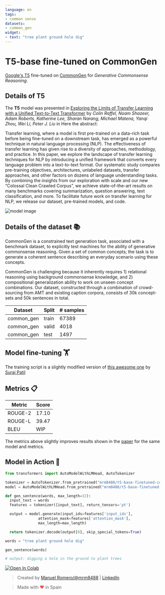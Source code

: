```yaml
---
language: en
tags:
- common sense
datasets:
- common_gen
widget:
- text: "tree plant ground hole dig"
---
```


# T5-base fine-tuned on CommonGen

[Google's T5](https://ai.googleblog.com/2020/02/exploring-transfer-learning-with-t5.html) fine-tuned on [CommonGen](https://inklab.usc.edu/CommonGen/index.html) for *Generative Commonsense Reasoning*.

## Details of T5

The **T5** model was presented in [Exploring the Limits of Transfer Learning with a Unified Text-to-Text Transformer](https://arxiv.org/pdf/1910.10683.pdf) by *Colin Raffel, Noam Shazeer, Adam Roberts, Katherine Lee, Sharan Narang, Michael Matena, Yanqi Zhou, Wei Li, Peter J. Liu* in Here the abstract:

Transfer learning, where a model is first pre-trained on a data-rich task before being fine-tuned on a downstream task, has emerged as a powerful technique in natural language processing (NLP). The effectiveness of transfer learning has given rise to a diversity of approaches, methodology, and practice. In this paper, we explore the landscape of transfer learning techniques for NLP by introducing a unified framework that converts every language problem into a text-to-text format. Our systematic study compares pre-training objectives, architectures, unlabeled datasets, transfer approaches, and other factors on dozens of language understanding tasks. By combining the insights from our exploration with scale and our new “Colossal Clean Crawled Corpus”, we achieve state-of-the-art results on many benchmarks covering summarization, question answering, text classification, and more. To facilitate future work on transfer learning for NLP, we release our dataset, pre-trained models, and code.

![model image](https://i.imgur.com/jVFMMWR.png)


## Details of the dataset 📚 

CommonGen is a constrained text generation task, associated with a benchmark dataset, to explicitly test machines for the ability of generative commonsense reasoning. Given a set of common concepts; the task is to generate a coherent sentence describing an everyday scenario using these concepts.

CommonGen is challenging because it inherently requires 1) relational reasoning using background commonsense knowledge, and 2) compositional generalization ability to work on unseen concept combinations. Our dataset, constructed through a combination of crowd-sourcing from AMT and existing caption corpora, consists of 30k concept-sets and 50k sentences in total.


| Dataset  | Split | # samples |
| -------- | ----- | --------- |
| common_gen | train  | 67389   |
| common_gen | valid  | 4018    |
| common_gen | test   | 1497    |



## Model fine-tuning 🏋️‍

The training script is a slightly modified version of [this  awesome one](https://colab.research.google.com/github/patil-suraj/exploring-T5/blob/master/T5_on_TPU.ipynb) by [Suraj Patil](https://twitter.com/psuraj28)

## Metrics 📋

| Metric | Score |
|--------|-------|
|ROUGE-2 | 17.10 |
|ROUGE-L | 39.47 |
|BLEU    | WIP   |

The metrics above slightly improves results shown in the [paper](https://arxiv.org/abs/1911.03705) for the same model and metrics.


## Model in Action 🚀

```python
from transformers import AutoModelWithLMHead, AutoTokenizer

tokenizer = AutoTokenizer.from_pretrained("mrm8488/t5-base-finetuned-common_gen")
model = AutoModelWithLMHead.from_pretrained("mrm8488/t5-base-finetuned-common_gen")

def gen_sentence(words, max_length=32):
  input_text = words
  features = tokenizer([input_text], return_tensors='pt')

  output = model.generate(input_ids=features['input_ids'], 
               attention_mask=features['attention_mask'],
               max_length=max_length)

  return tokenizer.decode(output[0], skip_special_tokens=True)

words = "tree plant ground hole dig"

gen_sentence(words)

# output: digging a hole in the ground to plant trees
```
[![Open In Colab](https://colab.research.google.com/assets/colab-badge.svg)](https://colab.research.google.com/github/mrm8488/shared_colab_notebooks/blob/master/T5_base_finetuned_common_gen.ipynb)


> Created by [Manuel Romero/@mrm8488](https://twitter.com/mrm8488) | [LinkedIn](https://www.linkedin.com/in/manuel-romero-cs/)

> Made with <span style="color: #e25555;">&hearts;</span> in Spain
